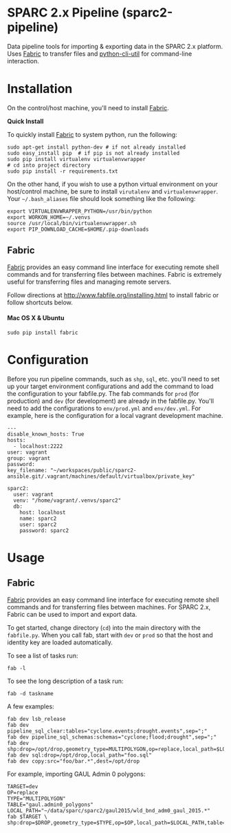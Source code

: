 # SPARC 2.x Pipeline (sparc2-pipeline)

Data pipeline tools for importing & exporting data in the SPARC 2.x platform.  Uses [Fabric](http://www.fabfile.org/) to transfer files and [python-cli-util](https://github.com/pjdufour/python-cli-util) for command-line interaction.

# Installation

On the control/host machine, you'll need to install [Fabric](http://www.fabfile.org).

**Quick Install**

To quickly install [Fabric](http://www.fabfile.org) to system python, run the following:

```
sudo apt-get install python-dev # if not already installed
sudo easy_install pip  # if pip is not already installed
sudo pip install virtualenv virtualenvwrapper
# cd into project directory
sudo pip install -r requirements.txt
```

On the other hand, if you wish to use a python virtual environment on your host/control machine, be sure to install `virutalenv` and `virtualenvwrapper`.  Your `~/.bash_aliases` file should look something like the following:

```
export VIRTUALENVWRAPPER_PYTHON=/usr/bin/python
export WORKON_HOME=~/.venvs
source /usr/local/bin/virtualenvwrapper.sh
export PIP_DOWNLOAD_CACHE=$HOME/.pip-downloads
```

## Fabric

[Fabric](http://www.fabfile.org/) provides an easy command line interface for executing remote shell commands and for transferring files between machines.  Fabric is extremely useful for transferring files and managing remote servers.

Follow directions at http://www.fabfile.org/installing.html to install fabric or follow shortcuts below.

#### Mac OS X & Ubuntu

```
sudo pip install fabric
```

# Configuration

Before you run pipeline commands, such as `shp`, `sql`, etc. you'll need to set up your target environment configurations and add the command to load the configuration to your fabfile.py.  The fab commands for `prod` (for production) and `dev` (for development) are already in the fabfile.py.  You'll need to add the configurations to `env/prod.yml` and `env/dev.yml`.  For example, here is the configuration for a local vagrant development machine.

```
---
disable_known_hosts: True
hosts:
  - localhost:2222
user: vagrant
group: vagrant
password:
key_filename: "~/workspaces/public/sparc2-ansible.git/.vagrant/machines/default/virtualbox/private_key"

sparc2:
  user: vagrant
  venv: "/home/vagrant/.venvs/sparc2"
  db:
    host: localhost
    name: sparc2
    user: sparc2
    password: sparc2

```

# Usage

## Fabric

[Fabric](http://www.fabfile.org/) provides an easy command line interface for executing remote shell commands and for transferring files between machines.  For SPARC 2.x, Fabric can be used to import and export data.

To get started, change directory (`cd`) into the main directory with the `fabfile.py`.  When you call fab, start with `dev` or `prod` so that the host and identity key are loaded automatically.


To see a list of tasks run:

```
fab -l
```

To see the long description of a task run:

```
fab -d taskname
```

A few examples:

```
fab dev lsb_release
fab dev pipeline_sql_clear:tables="cyclone.events;drought.events",sep=";"
fab dev pipeline_sql_schemas:schemas="cyclone;flood;drought",sep=";"
fab dev shp:drop=/opt/drop,geometry_type=MULTIPOLYGON,op=replace,local_path=$LOCAL_PATH,table=$TABLE
fab dev sql:drop=/opt/drop,local_path="foo.sql"
fab dev copy:src="foo/bar.*",dest=/opt/drop
```


For example, importing GAUL Admin 0 polygons:

```
TARGET=dev
OP=replace
TYPE="MULTIPOLYGON"
TABLE="gaul.admin0_polygons"
LOCAL_PATH="~/data/sparc/sparc2/gaul2015/wld_bnd_adm0_gaul_2015.*"
fab $TARGET \
shp:drop=$DROP,geometry_type=$TYPE,op=$OP,local_path=$LOCAL_PATH,table=$TABLE
```
